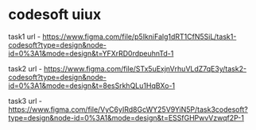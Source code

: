 # codesoft uiux
task1 url - https://www.figma.com/file/p5IkniFalg1dRT1CfN5SiL/task1-codesoft?type=design&node-id=0%3A1&mode=design&t=YFXrRD0rdpeuhnTd-1

task2 url - https://www.figma.com/file/STx5uExjnVrhuVLdZ7qE3y/task2-codesoft?type=design&node-id=0%3A1&mode=design&t=8esSrkhQLu1HqBXo-1

task3 url - https://www.figma.com/file/VyC6yIRd8GcWY25V9YiN5P/task3codesoft?type=design&node-id=0%3A1&mode=design&t=ESSfGHPwvVzwqf2P-1

